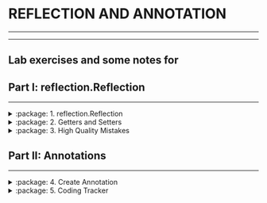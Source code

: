 # **REFLECTION AND ANNOTATION**
----------
----------

Lab exercises and some notes for
--------------


## Part I: reflection.Reflection
-----------

<details>
<summary>:package: 1. reflection.Reflection</summary>

Import "**reflection.Reflection.java"** to your **"src"** folder in your project. Try to use reflection and print some information about this class. Print everything on new line:
-	This class type
-	Super class type 
-	All interfaces that are implemented by this class
-	Instantiate object using reflection and print it too

**Don’t change anything in "reflection.Reflection class"!** 

#### Solution

```java
public class Main {
    public static void main(String[] args)
            throws NoSuchMethodException,
            IllegalAccessException,
            InvocationTargetException,
            InstantiationException {

        Class<Reflection> reflection = Reflection.class;

        System.out.println(reflection);

        Class superClass = reflection.getSuperclass();

        System.out.println(superClass);

        Class[] interfaces = reflection.getInterfaces();

        for (Class anInterface : interfaces) {
            System.out.println(anInterface);
        }

        Reflection oReflection = reflection.getConstructor().newInstance();
        System.out.println(oReflection);
    }
}
```

</details>

<details>
<summary>:package: 2. Getters and Setters</summary>

Using reflection to get all reflection.Reflection methods. Then prepare an algorithm that will recognize, which methods are getters and setters. Sort each collection alphabetically by methods names. Print to console each getter on new line in format:
-	**"{name} will return class {Return Type}"**
Then print all setters in format:
-	**"{name} and will set field of class {Parameter Type}"**

**Do this without changing anything in "reflection.Reflection.java"**

#### **:exclamation:NOTES:exclamation:**
-----
In class Main you will find 2 implementations of a code. The first \(That one that is active)
is copied from the presentation. The 2 have identical Output. At the moment there is a problem with the judge system
so it is getting 0/100. No mistakes are found. Will try later to see if there is problem with the solution.

</details>


<details>
<summary>:package: 3.	High Quality Mistakes</summary>

You are already expert of **High Quality Code**, so you know what kind of **access modifiers** must be set to members of class. Time for revenge has come. Now you have to check code produced by your "Beautiful and Smart" trainers in class Reflection. **Check all fields and methods access modifiers**. **Sort each category of members alphabetically**. Print on console all mistakes in format:
-	Fields

**{fieldName} must be private!**

-	Getters

**{methodName} have to be public!**

-	Setters

**{methodName} have to be private!**


#### **:exclamation: NOTES <sup>:exclamation:**
-----

**_Same shit as pr 02_**
</details>


## Part II: Annotations
-----------

<details>
<summary>:package: 4. Create Annotation</summary>

**Create annotation Subject with a String\[]** element called categories, that: 

-	Should be available at runtime
-	Can be placed only on types

</details>

<details>
<summary>:package: 5. Coding Tracker</summary>

**Create annotation Subject with a String\[]** element called categories, that: 

Create annotation Author with a String element called name, that:
-	Should be available at runtime
-	Can be placed only on methods

Create a class Tracker with a method:
-	public static void printMethodsByAuthor\()

 
</details>